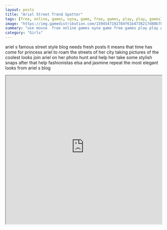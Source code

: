 ```yaml
---
layout: posts
title: "Ariel Street Trend Spotter"
tags: [free, online, games, oyna, game, free, games, play, play, games]
image: "https://img.gamedistribution.com/1594547192784f61b4736217d80b7834.jpg"
summary: "use mouse  free online games oyna game free games play play games"
category: "Girls"
---
```


ariel s famous street style blog needs fresh posts it means that time has come for princess ariel to roam the streets of her city taking pictures of the coolest looks join ariel on her photo hunt and help her take some stylish snaps after that help fashionistas elsa and jasmine repeat the most elegant looks from ariel s blog

<iframe width="100%" height="480px;" src="https://html5.gamedistribution.com/1594547192784f61b4736217d80b7834/"></iframe>